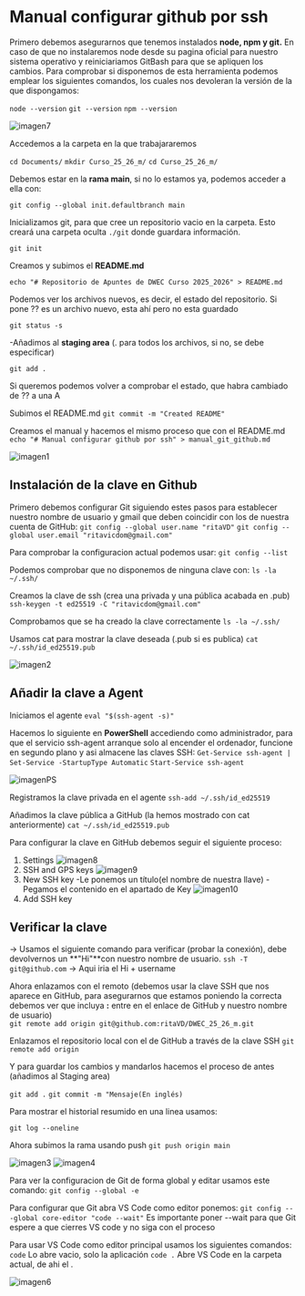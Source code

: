 # Manual configurar github por ssh


Primero debemos asegurarnos que tenemos instalados **node, npm y git.** En caso de que no instalaremos node desde su pagina oficial para nuestro sistema operativo y reiniciariamos GitBash para que se apliquen los cambios. Para comprobar si disponemos de esta herramienta podemos emplear los siguientes comandos, los cuales nos devoleran la versión de la que dispongamos:

```node --version```
```git --version```
```npm --version```

![imagen7](img/imagen7.png)


Accedemos a la carpeta en la que trabajararemos

```cd Documents/```
```mkdir Curso_25_26_m/``` 
```cd Curso_25_26_m/```

Debemos estar en la **rama main**, si no lo estamos ya, podemos acceder a ella con: 

```git config --global init.defaultbranch main```

Inicializamos git, para que cree un repositorio vacio en la carpeta. Esto creará una carpeta oculta ```./git``` donde guardara información.

```git init```

Creamos y subimos el **README.md**

```echo "# Repositorio de Apuntes de DWEC Curso 2025_2026" > README.md```

Podemos ver los archivos nuevos, es decir, el estado del repositorio. Si pone ?? es un archivo nuevo, esta ahí pero no esta guardado

```git status -s```

-Añadimos al **staging area** (. para todos los archivos, si no, se debe especificar)

```git add .```

Si queremos podemos volver a comprobar el estado, que habra cambiado de ?? a una A

Subimos el README.md
```git commit -m "Created README"```

Creamos el manual y hacemos el mismo proceso que con el README.md
```echo "# Manual configurar github por ssh" > manual_git_github.md```

![imagen1](img/imagen1.png)

## Instalación de la clave en Github

Primero debemos configurar Git siguiendo estes pasos para establecer nuestro nombre de usuario y gmail que deben coincidir con los de nuestra cuenta de GitHub: 
```git config --global user.name "ritaVD"```
```git config --global user.email "ritavicdom@gmail.com"```


Para comprobar la configuracion actual podemos usar: 
```git config --list```

Podemos comprobar que no disponemos de ninguna clave con:
```ls -la ~/.ssh/```

Creamos la clave de ssh (crea una privada y una pública acabada en .pub)
```ssh-keygen -t ed25519 -C "ritavicdom@gmail.com"```

Comprobamos que se ha creado la clave correctamente
```ls -la ~/.ssh/```

Usamos cat para mostrar la clave deseada (.pub si es publica)
```cat ~/.ssh/id_ed25519.pub```

![imagen2](img/imagen2.png)

## Añadir la clave a Agent

Iniciamos el agente
```eval "$(ssh-agent -s)"```

Hacemos lo siguiente en **PowerShell** accediendo como administrador, para que el servicio ssh-agent arranque solo al encender el ordenador, funcione en segundo plano y asi almacene las claves SSH:
```Get-Service ssh-agent | Set-Service -StartupType Automatic```
```Start-Service ssh-agent```

![imagenPS](img/imagenPS.png)

Registramos la clave privada en el agente
```ssh-add ~/.ssh/id_ed25519```

Añadimos la clave pública a GitHub (la hemos mostrado con cat anteriormente)
```cat ~/.ssh/id_ed25519.pub```

Para configurar la clave en GitHub debemos seguir el siguiente proceso: 
1. Settings
![imagen8](img/imagen8.png)
2. SSH and GPS keys
![imagen9](img/imagen9.png)
3. New SSH key
    -Le ponemos un título(el nombre de nuestra llave)
    -Pegamos el contenido en el apartado de Key
![imagen10](img/imagen10.png)
4. Add SSH key


## Verificar la clave
-> Usamos el siguiente comando para verificar (probar la conexión), debe devolvernos un **"Hi"**con nuestro nombre de usuario.
```ssh -T git@github.com```
    -> Aqui iria el Hi + username

Ahora enlazamos con el remoto (debemos usar la clave SSH que nos aparece en GitHub, para asegurarnos que estamos poniendo la correcta debemos ver que incluya **:** entre en el enlace de GitHub y nuestro nombre de usuario)    
```git remote add origin git@github.com:ritaVD/DWEC_25_26_m.git```

Enlazamos el repositorio local con el de GitHub a través de la clave SSH
```git remote add origin```

Y para guardar los cambios y mandarlos hacemos el proceso de antes (añadimos al Staging area)

```git add .```
```git commit -m "Mensaje(En inglés)```

Para mostrar el historial resumido en una linea usamos:

```git log --oneline```

Ahora subimos la rama usando push
```git push origin main```



![imagen3](img/imagen3.png)
![imagen4](img/imagen4.png)



Para ver la configuracion de Git de forma global y editar usamos este comando: 
```git config --global -e```

Para configurar que Git abra VS Code como editor ponemos: 
```git config ---global core-editor "code --wait"```
Es importante poner --wait para que Git espere a que cierres VS code y no siga con el proceso

Para usar VS Code como editor principal usamos los siguientes comandos: 
```code``` 
Lo abre vacio, solo la aplicación
```code .```
Abre VS Code en la carpeta actual, de ahi el .

![imagen6](img/imagen6.png)
